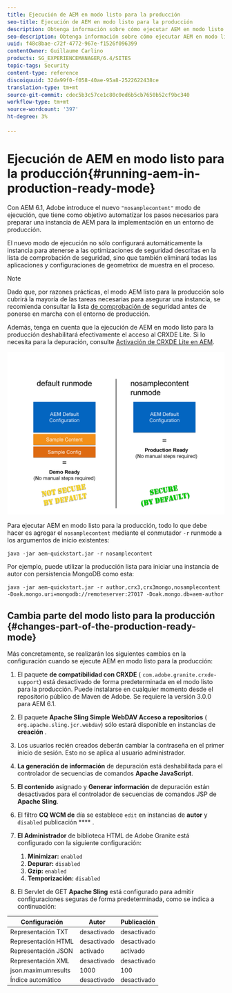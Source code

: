 ```yaml
---
title: Ejecución de AEM en modo listo para la producción
seo-title: Ejecución de AEM en modo listo para la producción
description: Obtenga información sobre cómo ejecutar AEM en modo listo para la producción.
seo-description: Obtenga información sobre cómo ejecutar AEM en modo listo para la producción.
uuid: f48c8bae-c72f-4772-967e-f1526f096399
contentOwner: Guillaume Carlino
products: SG_EXPERIENCEMANAGER/6.4/SITES
topic-tags: Security
content-type: reference
discoiquuid: 32da99f0-f058-40ae-95a8-2522622438ce
translation-type: tm+mt
source-git-commit: cdec5b3c57ce1c80c0ed6b5cb7650b52cf9bc340
workflow-type: tm+mt
source-wordcount: '397'
ht-degree: 3%

---
```



# Ejecución de AEM en modo listo para la producción{#running-aem-in-production-ready-mode}

Con AEM 6.1, Adobe introduce el nuevo `"nosamplecontent"` modo de ejecución, que tiene como objetivo automatizar los pasos necesarios para preparar una instancia de AEM para la implementación en un entorno de producción.

El nuevo modo de ejecución no sólo configurará automáticamente la instancia para atenerse a las optimizaciones de seguridad descritas en la lista de comprobación de seguridad, sino que también eliminará todas las aplicaciones y configuraciones de geometrixx de muestra en el proceso.

>[!NOTE]
>
>Dado que, por razones prácticas, el modo AEM listo para la producción solo cubrirá la mayoría de las tareas necesarias para asegurar una instancia, se recomienda consultar la lista [de comprobación de](/help/sites-administering/security-checklist.md) seguridad antes de ponerse en marcha con el entorno de producción.
>
>Además, tenga en cuenta que la ejecución de AEM en modo listo para la producción deshabilitará efectivamente el acceso al CRXDE Lite. Si lo necesita para la depuración, consulte [Activación de CRXDE Lite en AEM](/help/sites-administering/enabling-crxde-lite.md).

![chlimage_1-83](assets/chlimage_1-83.png)

Para ejecutar AEM en modo listo para la producción, todo lo que debe hacer es agregar el `nosamplecontent` mediante el conmutador `-r` runmode a los argumentos de inicio existentes:

```shell
java -jar aem-quickstart.jar -r nosamplecontent
```

Por ejemplo, puede utilizar la producción lista para iniciar una instancia de autor con persistencia MongoDB como esta:

```shell
java -jar aem-quickstart.jar -r author,crx3,crx3mongo,nosamplecontent -Doak.mongo.uri=mongodb://remoteserver:27017 -Doak.mongo.db=aem-author
```

## Cambia parte del modo listo para la producción {#changes-part-of-the-production-ready-mode}

Más concretamente, se realizarán los siguientes cambios en la configuración cuando se ejecute AEM en modo listo para la producción:

1. El paquete **de compatibilidad con CRXDE** ( `com.adobe.granite.crxde-support`) está desactivado de forma predeterminada en el modo listo para la producción. Puede instalarse en cualquier momento desde el repositorio público de Maven de Adobe. Se requiere la versión 3.0.0 para AEM 6.1.

1. El paquete **Apache Sling Simple WebDAV Acceso a repositorios** ( `org.apache.sling.jcr.webdav`) sólo estará disponible en instancias de **creación** .

1. Los usuarios recién creados deberán cambiar la contraseña en el primer inicio de sesión. Esto no se aplica al usuario administrador.
1. **La generación de información** de depuración está deshabilitada para el controlador de secuencias de comandos **Apache JavaScript**.

1. **El contenido** asignado y **Generar información** de depuración están desactivados para el controlador de secuencias de comandos JSP de **Apache Sling**.

1. El filtro **CQ WCM de** día se establece `edit` en instancias de **autor** y `disabled` publicación **** .

1. **El Administrador** de biblioteca HTML de Adobe Granite está configurado con la siguiente configuración:

   1. **Minimizar:** `enabled`
   1. **Depurar:** `disabled`
   1. **Gzip:** `enabled`
   1. **Temporización:** `disabled`

1. El Servlet de GET **Apache Sling** está configurado para admitir configuraciones seguras de forma predeterminada, como se indica a continuación:

| **Configuración** | **Autor** | **Publicación** |
|---|---|---|
| Representación TXT | desactivado | desactivado |
| Representación HTML | desactivado | desactivado |
| Representación JSON | activado | activado |
| Representación XML | desactivado | desactivado |
| json.maximumresults | 1000 | 100 |
| Índice automático | desactivado | desactivado |


